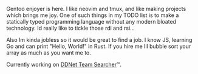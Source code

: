 Gentoo enjoyer is here. I like neovim and tmux, and like making projects which brings me joy.
One of such things in my TODO list is to make a statically typed programming language without any modern bloated technology.
Id really like to tickle those rdi and rsi...

Also Im kinda jobless so it would be great to find a job. I know JS, learning Go and can print "Hello, World!" in Rust.
If you hire me Ill bubble sort your array as much as you want me to.

Currently working on [DDNet Team Searcher](https://github.com/DDNet-Team-Searcher)™.
